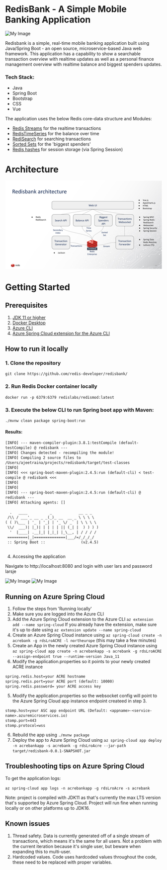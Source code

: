 # RedisBank - A Simple Mobile Banking Application 

![My Image](https://github.com/redis-developer/redisbank/blob/main/redisbank2.png)

Redisbank is a simple, real-time mobile banking application built using Java/Spring Boot - an open source, microservice-based Java web framework. This application has a capability to show a searchable transaction overview with realtime updates as well as a personal finance management overview with realtime balance and biggest spenders updates.

### Tech Stack:

- Java
- Spring Boot
- Bootstrap
- CSS
- Vue

The application uses the below Redis core-data structure and Modules:


- [Redis Streams](https://redis.io/topics/streams-intro) for the realtime transactions
- [RedisTimeSeries](https://developer.redis.com/howtos/redistimeseries) for the balance over time
- [RediSearch](https://developer.redis.com/howtos/redisearch) for searching transactions
- [Sorted Sets](https://redis.io/commands/ZADD) for the 'biggest spenders'
- [Redis hashes](https://redis.io/topics/data-types) for session storage (via Spring Session)

# Architecture
<img src="architecture.png"/>

# Getting Started

## Prerequisites

1. [JDK 11 or higher](https://openjdk.java.net/install/index.html)
2. [Docker Desktop](https://www.docker.com/products/docker-desktop)
3. [Azure CLI](https://docs.microsoft.com/en-us/cli/azure/install-azure-cli)
4. [Azure Spring Cloud extension for the Azure CLI](https://docs.microsoft.com/en-us/cli/azure/spring-cloud?view=azure-cli-latest)

## How to run it locally

### 1. Clone the repository

```
git clone https://github.com/redis-developer/redisbank/
```

### 2. Run Redis Docker container locally

```
docker run -p 6379:6379 redislabs/redismod:latest
```

### 3. Execute the below CLI to run Spring boot app with Maven:

```
./mvnw clean package spring-boot:run
```
#### Results:

```
[INFO] --- maven-compiler-plugin:3.8.1:testCompile (default-testCompile) @ redisbank ---
[INFO] Changes detected - recompiling the module!
[INFO] Compiling 2 source files to /Users/ajeetraina/projects/redisbank/target/test-classes
[INFO] 
[INFO] <<< spring-boot-maven-plugin:2.4.5:run (default-cli) < test-compile @ redisbank <<<
[INFO] 
[INFO] 
[INFO] --- spring-boot-maven-plugin:2.4.5:run (default-cli) @ redisbank ---
[INFO] Attaching agents: []

  .   ____          _            __ _ _
 /\\ / ___'_ __ _ _(_)_ __  __ _ \ \ \ \
( ( )\___ | '_ | '_| | '_ \/ _` | \ \ \ \
 \\/  ___)| |_)| | | | | || (_| |  ) ) ) )
  '  |____| .__|_| |_|_| |_\__, | / / / /
 =========|_|==============|___/=/_/_/_/
 :: Spring Boot ::                (v2.4.5)


```

4. Accessing the application

Navigate to http://localhost:8080 and login with user lars and password larsje

![My Image](https://github.com/redis-developer/redisbank/blob/main/redisbank1.png)
![My Image](https://github.com/redis-developer/redisbank/blob/main/redisbank2.png)

## Running on Azure Spring Cloud

1. Follow the steps from 'Running locally'
2. Make sure you are logged into the Azure CLI
3. Add the Azure Spring Cloud extension to the Azure CLI `az extension add --name spring-cloud` If you already have the extension, make sure it's up to date using `az extension update --name spring-cloud`
2. Create an Azure Spring Cloud instance using `az spring-cloud create -n acrebank -g rdsLroACRE -l northeurope` (this may take a few minutes)
3. Create an App in the newly created Azure Spring Cloud instance using `az spring-cloud app create -n acrebankapp -s acrebank -g rdsLroACRE --assign-endpoint true --runtime-version Java_11`
4. Modify the application.properties so it points to your newly created ACRE instance

```
spring.redis.host=your ACRE hostname
spring.redis.port=your ACRE port (default: 10000)
spring.redis.password= your ACRE access key
```

5. Modify the application.properties so the websocket config will point to the Azure Spring Cloud app instance endpoint createed in step 3.

```
stomp.host=your ASC app endpoint URL (Default: <appname>-<service-name>.azuremicroservices.io)
stomp.port=443
stomp.protocol=wss
```

6. Rebuild the app using `./mvnw package`
7. Deploy the app to Azure Spring Cloud using `az spring-cloud app deploy -n acrebankapp -s acrebank -g rdsLroAcre --jar-path target/redisbank-0.0.1-SNAPSHOT.jar`

## Troubleshooting tips on Azure Spring Cloud

To get the application logs:

`az spring-cloud app logs -n acrebankapp -g rdsLroAcre -s acrebank`

Note: project is compiled with JDK11 as that's currently the max LTS version that's supported by Azure Spring Cloud. Project will run fine when running locally or on other platforms up to JDK16.

## Known issues

1. Thread safety. Data is currently generated off of a single stream of transactions, which means it's the same for all users. Not a problem with the current iteration because it's single user, but beware when expanding this to multi-user.
2. Hardcoded values. Code uses hardcoded values throughout the code, these need to be replaced with proper variables.
